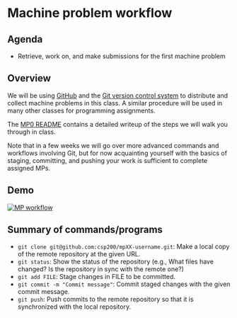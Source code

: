 # Machine problem workflow

## Agenda

- Retrieve, work on, and make submissions for the first machine problem

## Overview

We will be using [GitHub](https://github.com) and the
[Git version control system](https://git-scm.com/) to distribute and collect
machine problems in this class. A similar procedure will be used in many other
classes for programming assignments.

The [MP0 README](https://github.com/csp200/mp0/blob/main/README.md) contains a
detailed writeup of the steps we will walk you through in class.

Note that in a few weeks we will go over more advanced commands and workflows
involving Git, but for now acquainting yourself with the basics of staging,
committing, and pushing your work is sufficient to complete assigned MPs.

## Demo

[![MP workflow](https://asciinema.org/a/706495.svg)](https://asciinema.org/a/706495)

## Summary of commands/programs

- `git clone git@github.com:csp200/mpXX-username.git`: Make a local copy of the
  remote repository at the given URL.
- `git status`: Show the status of the repository (e.g., What files have
  changed? Is the repository in sync with the remote one?)
- `git add FILE`: Stage changes in FILE to be committed.
- `git commit -m "Commit message"`: Commit staged changes with the given commit
  message.
- `git push`: Push commits to the remote repository so that it is synchronized
  with the local repository.
